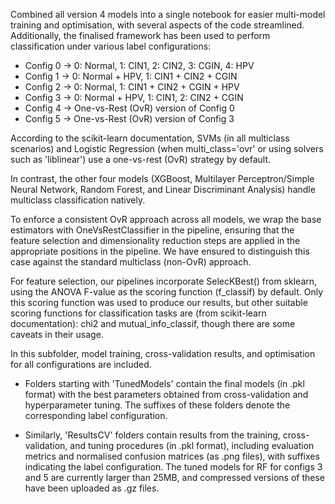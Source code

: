 Combined all version 4 models into a single notebook for easier multi-model training and optimisation, with several aspects of the code streamlined. Additionally, the finalised framework has been used to perform classification under various label configurations:

- Config 0 → 0: Normal, 1: CIN1, 2: CIN2, 3: CGIN, 4: HPV
- Config 1 → 0: Normal + HPV, 1: CIN1 + CIN2 + CGIN
- Config 2 → 0: Normal, 1: CIN1 + CIN2 + CGIN + HPV
- Config 3 → 0: Normal + HPV, 1: CIN1, 2: CIN2 + CGIN
- Config 4 → One-vs-Rest (OvR) version of Config 0
- Config 5 → One-vs-Rest (OvR) version of Config 3

According to the scikit-learn documentation, SVMs (in all multiclass scenarios) and Logistic Regression (when multi_class='ovr' or using solvers such as 'liblinear') use a one-vs-rest (OvR) strategy by default. 

In contrast, the other four models (XGBoost, Multilayer Perceptron/Simple Neural Network, Random Forest, and Linear Discriminant Analysis) handle multiclass classification natively. 

To enforce a consistent OvR approach across all models, we wrap the base estimators with OneVsRestClassifier in the pipeline, ensuring that the feature selection and dimensionality reduction steps are applied in the appropriate positions in the pipeline. We have ensured to distinguish this case against the standard multiclass (non-OvR) approach.

For feature selection, our pipelines incorporate SelecKBest() from sklearn, using the ANOVA F-value as the scoring function (f_classif) by default. Only this scoring function was used to produce our results, but other suitable scoring functions for classification tasks are (from scikit-learn documentation): chi2 and mutual_info_classif, though there are some caveats in their usage.

In this subfolder, model training, cross-validation results, and optimisation for all configurations are included.

- Folders starting with 'TunedModels' contain the final models (in .pkl format) with the best parameters obtained from cross-validation and hyperparameter tuning. The suffixes of these folders denote the corresponding label configuration.

- Similarly, 'ResultsCV' folders contain results from the training, cross-validation, and tuning procedures (in .pkl format), including evaluation metrics and normalised confusion matrices (as .png files), with suffixes indicating the label configuration. The tuned models for RF for configs 3 and 5 are currently larger than 25MB, and compressed versions of these have been uploaded as .gz files.

